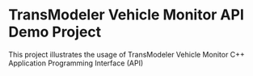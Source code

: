 # TransModeler Vehicle Monitor API Demo Project
This project illustrates the usage of TransModeler Vehicle Monitor C++ Application Programming Interface (API)
